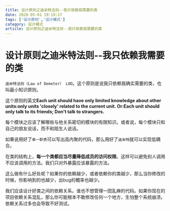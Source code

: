 ```yaml
---
title: 设计原则之迪米特法则--我只依赖我需要的类
date: 2020-05-01 19:19:17
tags: ['设计原则','设计模式']
category: 设计模式
article: 设计原则之迪米特法则--我只依赖我需要的类
---
```


# 设计原则之迪米特法则--我只依赖我需要的类

`迪米特法则（Law of Demeter） LOD`。这个原则是说我只依赖我确实需要的类，也叫最小知识原则。

这个原则的英文**Each unit should have only limited knowledge about other units:only units 'closely' related to the current unit. Or:Each unit should only talk to its friends; Don't talk to strangers.**

每个模块之应该了解哪些与他关系密切的模块的有限知识。或者说，每个模块只和自己的朋友说话，而不和陌生人说话。

如果说用好了`单一职责`可以写出高内聚的代码，那么用好了`迪米特`就可以实现低耦合。

在类的结构上，**每一个类都应当尽量降低成员的访问权限**。这样可以避免别人调用不应该调用的方法。我们只对外暴露应该暴露的方法。

这么做有什么好处呢？如果你的依赖越少，或者依赖你的类越少，那么当你修改的时候，你影响到的也越少，出bug的概率也越少。

我们应该设计好类之间的依赖关系。谁也不想管理一团乱麻的代码。如果你现在的项目依赖关系混乱，那么你可能根本不敢修改任何一个地方，生怕整个系统崩溃。依赖关系过多也会导致不好测试。

